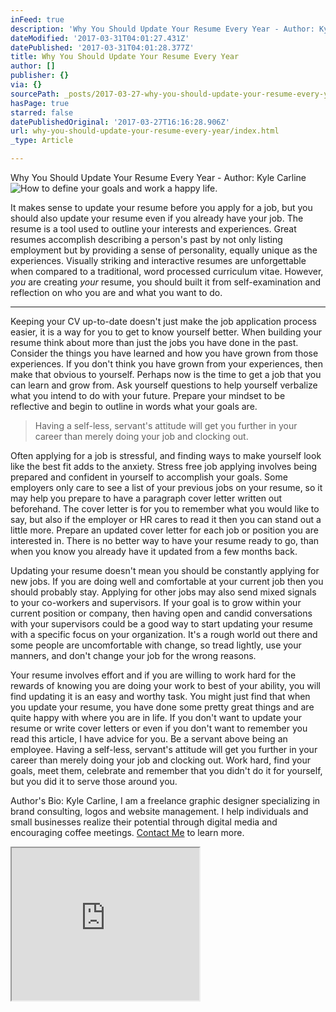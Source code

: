 ```yaml
---
inFeed: true
description: 'Why You Should Update Your Resume Every Year - Author: Kyle Carline'
dateModified: '2017-03-31T04:01:27.431Z'
datePublished: '2017-03-31T04:01:28.377Z'
title: Why You Should Update Your Resume Every Year
author: []
publisher: {}
via: {}
sourcePath: _posts/2017-03-27-why-you-should-update-your-resume-every-year.md
hasPage: true
starred: false
datePublishedOriginal: '2017-03-27T16:16:28.906Z'
url: why-you-should-update-your-resume-every-year/index.html
_type: Article

---
```

Why You Should Update Your Resume Every Year - Author: Kyle Carline
![How to define your goals and work a happy life.](https://the-grid-user-content.s3-us-west-2.amazonaws.com/e1f483e8-f953-49c3-963b-07739c4f5b35.jpg)

It makes sense to update your resume before you apply for a job, but you should also update your resume even if you already have your job. The resume is a tool used to outline your interests and experiences. Great resumes accomplish describing a person's past by not only listing employment but by providing a sense of personality, equally unique as the experiences. Visually striking and interactive resumes are unforgettable when compared to a traditional, word processed curriculum vitae. However, _you_ are creating _your_ resume, you should built it from self-examination and reflection on who you are and what you want to do.

---

Keeping your CV up-to-date doesn't just make the job application process easier, it is a way for you to get to know yourself better. When building your resume think about more than just the jobs you have done in the past. Consider the things you have learned and how you have grown from those experiences. If you don't think you have grown from your experiences, then make that obvious to yourself. Perhaps now is the time to get a job that you can learn and grow from. Ask yourself questions to help yourself verbalize what you intend to do with your future. Prepare your mindset to be reflective and begin to outline in words what your goals are.

> Having a self-less, servant's attitude will get you further in your career than merely doing your job and clocking out. 

Often applying for a job is stressful, and finding ways to make yourself look like the best fit adds to the anxiety. Stress free job applying involves being prepared and confident in yourself to accomplish your goals. Some employers only care to see a list of your previous jobs on your resume, so it may help you prepare to have a paragraph cover letter written out beforehand. The cover letter is for you to remember what you would like to say, but also if the employer or HR cares to read it then you can stand out a little more. Prepare an updated cover letter for each job or position you are interested in. There is no better way to have your resume ready to go, than when you know you already have it updated from a few months back.

Updating your resume doesn't mean you should be constantly applying for new jobs. If you are doing well and comfortable at your current job then you should probably stay. Applying for other jobs may also send mixed signals to your co-workers and supervisors. If your goal is to grow within your current position or company, then having open and candid conversations with your supervisors could be a good way to start updating your resume with a specific focus on your organization. It's a rough world out there and some people are uncomfortable with change, so tread lightly, use your manners, and don't change your job for the wrong reasons.

Your resume involves effort and if you are willing to work hard for the rewards of knowing you are doing your work to best of your ability, you will find updating it is an easy and worthy task. You might just find that when you update your resume, you have done some pretty great things and are quite happy with where you are in life. If you don't want to update your resume or write cover letters or even if you don't want to remember you read this article, I have advice for you. Be a servant above being an employee. Having a self-less, servant's attitude will get you further in your career than merely doing your job and clocking out. Work hard, find your goals, meet them, celebrate and remember that you didn't do it for yourself, but you did it to serve those around you.

Author's Bio: Kyle Carline, I am a freelance graphic designer specializing in brand consulting, logos and website management. I help individuals and small businesses realize their potential through digital media and encouraging coffee meetings. [Contact Me][0] to learn more.

<iframe src="https://the-grid.github.io/ed-userhtml/?g=eJx9zkEKgCAQRuF9pwgv0D4yuokM-mOSYzBNhLcvWrWoDvA93jCDwtgMDKW2EMMaPZIqpPckwbR-LYqi1mw7M0l1mSTCJaYI8w63pHjAaakZVyyn8iW8gHSVH9TdnydSVD4T" height="244" style=""></iframe>



[0]: http://circlepress.design/contact-me "Contact Me!"
